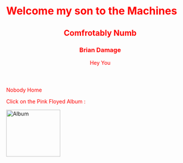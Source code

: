 <html>
<body background="https://thumbs.gfycat.com/BarrenGreenKitfox-mobile.jpg">


<h1> Welcome my son to the Machines </h1>

<style>
h1 {color : Red ;}
h3 {color: Red; }
p{color: red}

</style>

<html>
<body>

<article>
  <header>
    <h1> Comfrotably Numb</h1>
    <h3> Brian Damage </h3>
    <p> Hey You </p>
  </header>
  <p> Nobody Home </p>
</article>

</body>
</html>

<r>Click on the Pink Floyed Album  :</r>

<img src="https://i.ytimg.com/vi/-EzURpTF5c8/maxresdefault.jpg" width="145" height="126" alt="Album" usemap="#Album">


<map name="Album">
  <area shape="rect" coords="60,70,90,90" alt="Pink" href="Pink.htm">
  
</map>


</body>
</html>
